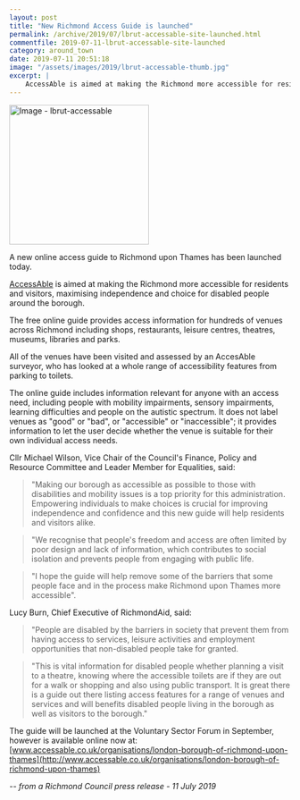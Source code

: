 ```yaml
---
layout: post
title: "New Richmond Access Guide is launched"
permalink: /archive/2019/07/lbrut-accessable-site-launched.html
commentfile: 2019-07-11-lbrut-accessable-site-launched
category: around_town
date: 2019-07-11 20:51:18
image: "/assets/images/2019/lbrut-accessable-thumb.jpg"
excerpt: |
    AccessAble is aimed at making the Richmond more accessible for residents and visitors, maximising independence and choice for disabled people around the borough.
---
```

<a href="/assets/images/2019/lbrut-accessable.jpg" title="Click for a larger image"><img src="/assets/images/2019/lbrut-accessable-thumb.jpg" width="250" alt="Image - lbrut-accessable"  class="photo right"/></a>

A new online access guide to Richmond upon Thames has been launched today.

[AccessAble](http://www.accessable.co.uk/organisations/london-borough-of-richmond-upon-thames) is aimed at making the Richmond more accessible for residents and visitors, maximising independence and choice for disabled people around the borough.

The free online guide provides access information for hundreds of venues across Richmond including shops, restaurants, leisure centres, theatres, museums, libraries and parks.

All of the venues have been visited and assessed by an AccesAble surveyor, who has looked at a whole range of accessibility features from parking to toilets.

The online guide includes information relevant for anyone with an access need, including people with mobility impairments, sensory impairments, learning difficulties and people on the autistic spectrum.  It does not label venues as "good" or "bad", or "accessible" or "inaccessible"; it provides information to let the user decide whether the venue is suitable for their own individual access needs.

Cllr Michael Wilson, Vice Chair of the Council's Finance, Policy and Resource Committee and Leader Member for Equalities, said:

> "Making our borough as accessible as possible to those with disabilities and mobility issues is a top priority for this administration. Empowering individuals to make choices is crucial for improving independence and confidence and this new guide will help residents and visitors alike.

> "We recognise that people's freedom and access are often limited by poor design and lack of information, which contributes to social isolation and prevents people from engaging with public life.

> "I hope the guide will help remove some of the barriers that some people face and in the process make Richmond upon Thames more accessible".

Lucy Burn, Chief Executive of RichmondAid, said:

> "People are disabled by the barriers in society that prevent them from having access to services, leisure activities and employment opportunities that non-disabled people take for granted.

> "This is vital information for disabled people whether planning a visit to a theatre, knowing where the accessible toilets are if they are out for a walk or shopping and also using public transport. It is great there is a guide out there listing access features for a range of venues and services and will benefits disabled people living in the borough as well as visitors to the borough."

The guide will be launched at the Voluntary Sector Forum in September, however is available online now at: [www.accessable.co.uk/organisations/london-borough-of-richmond-upon-thames](http://www.accessable.co.uk/organisations/london-borough-of-richmond-upon-thames)


<cite>-- from a Richmond Council press release - 11 July 2019</cite>
